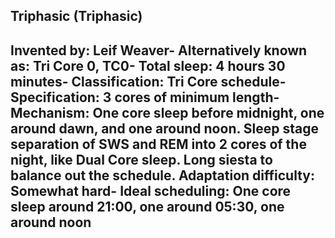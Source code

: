 Triphasic (Triphasic)
-----------------------------------------------
**Invented by**: Leif Weaver- 
**Alternatively known as**: Tri Core 0, TC0- 
**Total sleep**: 4 hours 30 minutes- 
**Classification**: Tri Core schedule- 
**Specification**: 3 cores of minimum length- 
**Mechanism**: One core sleep before midnight, one around dawn, and one around noon. Sleep stage separation of SWS and REM into 2 cores of the night, like Dual Core sleep. Long siesta to balance out the schedule.
**Adaptation difficulty**: Somewhat hard- 
**Ideal scheduling**: One core sleep around 21:00, one around 05:30, one around noon
-----------------------------------------------
